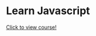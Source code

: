 # Learn Javascript


[Click to view course!](https://ajtrowell.github.io/teaching_javascript/www.teaching-materials.org/javascript/index.html)